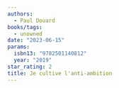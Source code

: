 ```yaml
---
authors:
  - Paul Douard
books/tags:
  - unowned
date: "2023-06-15"
params:
  isbn13: "9782501140812"
  year: "2019"
star_rating: 2
title: Je cultive l'anti-ambition
---
```


<!--more-->
